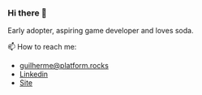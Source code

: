 ### Hi there 👋

Early adopter, aspiring game developer and loves soda.

 📫 How to reach me:
 
 - guilherme@platform.rocks
 - [Linkedin](https://www.linkedin.com/in/guilherme-dos-santos/)
 - [Site](https://plat.fm/p/guisantos)
